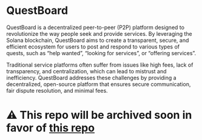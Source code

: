 # QuestBoard

QuestBoard is a decentralized peer-to-peer (P2P) platform designed to revolutionize the way people seek and provide services. By leveraging the Solana blockchain, QuestBoard aims to create a transparent, secure, and efficient ecosystem for users to post and respond to various types of quests, such as “help wanted”, “looking for services”, or “offering services”.

Traditional service platforms often suffer from issues like high fees, lack of transparency, and centralization, which can lead to mistrust and inefficiency. QuestBoard addresses these challenges by providing a decentralized, open-source platform that ensures secure communication, fair dispute resolution, and minimal fees.

# ⚠️ This repo will be archived soon in favor of [this repo](https://github.com/Solana-PH/QuestBoard)
